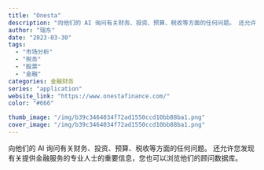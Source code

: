 ```yaml
---
title: "Onesta"
description: "向他们的 AI 询问有关财务、投资、预算、税收等方面的任何问题。 还允许您发现有关提供金融服务的专业人士的重要信息，您也"
author: "瑞东"
date: "2023-03-30"
tags:
  - "市场分析"
  - "税务"
  - "股票"
  - "金融"
categories: 金融财务
series: "application"
website_link: "https://www.onestafinance.com/"
color: "#666"

thumb_image: "/img/b39c3464034f72ad1550ccd10bb88ba1.png"
cover_image: "/img/b39c3464034f72ad1550ccd10bb88ba1.png"
---
```


向他们的 AI 询问有关财务、投资、预算、税收等方面的任何问题。 还允许您发现有关提供金融服务的专业人士的重要信息，您也可以浏览他们的顾问数据库。